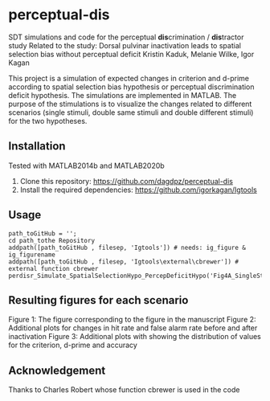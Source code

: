 # perceptual-dis
SDT simulations and code for the perceptual **dis**crimination / **dis**tractor study
Related to the study: Dorsal pulvinar inactivation leads to spatial selection bias without perceptual deficit
Kristin Kaduk, Melanie Wilke, Igor Kagan 

This project is a simulation of expected changes in criterion and d-prime according to spatial selection bias hypothesis or perceptual discrimination deficit hypothesis. 
The simulations are implemented in MATLAB. The purpose of the stimulations is to visualize the changes related to different scenarios (single stimuli, double same stimuli and double different stimuli) for the two hypotheses. 

## Installation
Tested with MATLAB2014b and MATLAB2020b
1. Clone this repository: https://github.com/dagdpz/perceptual-dis
2. Install the required dependencies: https://github.com/igorkagan/Igtools 

## Usage
``` 
path_toGitHub = ''; 
cd path_tothe Repository 
addpath([path_toGitHub , filesep, 'Igtools']) # needs: ig_figure & ig_figurename
addpath([path_toGitHub , filesep, 'Igtools\external\cbrewer']) # external function cbrewer
perdisr_Simulate_SpatialSelectionHypo_PercepDeficitHypo('Fig4A_SingleStimuli_DifficultDistr_SelectionBiasHypothesis')
```
## Resulting figures for each scenario 
Figure 1: The figure corresponding to the figure in the manuscript
Figure 2: Additional plots for changes in hit rate and false alarm rate before and after inactivation
Figure 3: Additional plots with showing the distribution of values for the criterion, d-prime and accuracy

## Acknowledgement
Thanks to Charles Robert whose function cbrewer is used in the code

